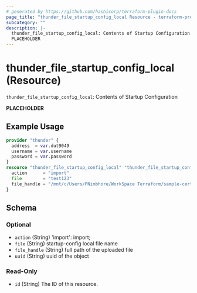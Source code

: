 ```yaml
---
# generated by https://github.com/hashicorp/terraform-plugin-docs
page_title: "thunder_file_startup_config_local Resource - terraform-provider-thunder"
subcategory: ""
description: |-
  thunder_file_startup_config_local: Contents of Startup Configuration
  PLACEHOLDER
---
```


# thunder_file_startup_config_local (Resource)

`thunder_file_startup_config_local`: Contents of Startup Configuration

__PLACEHOLDER__

## Example Usage

```terraform
provider "thunder" {
  address  = var.dut9049
  username = var.username
  password = var.password
}
resource "thunder_file_startup_config_local" "thunder_file_startup_config_local" {
  action      = "import"
  file        = "test123"
  file_handle = "/mnt/c/Users/PNimbhore/WorkSpace Terraform/sample-certificates/startup.txt"
}
```

<!-- schema generated by tfplugindocs -->
## Schema

### Optional

- `action` (String) 'import': import;
- `file` (String) startup-config local file name
- `file_handle` (String) full path of the uploaded file
- `uuid` (String) uuid of the object

### Read-Only

- `id` (String) The ID of this resource.


